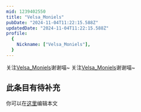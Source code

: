 ```yaml
---
mid: 1239402550
title: "Velsa_Moniels"
pubDate: "2024-11-04T11:22:15.588Z"
updatedDate: "2024-11-04T11:22:15.588Z"
profile:
  {
    Nickname: ["Velsa_Moniels"],
  }
---
```


关注[Velsa_Moniels](https://space.bilibili.com/1239402550)谢谢喵~ 关注[Velsa_Moniels](https://space.bilibili.com/1239402550)谢谢喵~

## 此条目有待补充
你可以在[这里](https://github.com/Yuhanawa/VTuber.ICU-Content/edit/master/v/Velsa_Moniels/index.md)编辑本文
